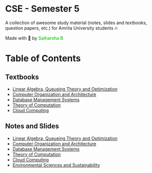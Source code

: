 # CSE - Semester 5

A collection of awesome study material (notes, slides and textbooks, question papers, etc.) for Amrita University students :fire:

Made with :green_heart: by <span style="color: #16c60c; font-weight: 550;">Saiharsha B<span>

# Table of Contents

## Textbooks

* [Linear Algebra, Queueing Theory and Optimization](./Textbooks/15MAT301-Maths/)
* [Computer Organization and Architecture](./Textbooks/15CSE301-COA/)
* [Database Management Systems](./Textbooks/15CSE302-DBMS/)
* [Theory of Computation](./Textbooks/15CSE303-ToC/)
* [Cloud Computing](./Textbooks/15CSE337-Cloud/)

## Notes and Slides

* [Linear Algebra, Queueing Theory and Optimization](./StudyMaterial/15MAT301-Maths/)
* [Computer Organization and Architecture](./StudyMaterial/15CSE301-COA/)
* [Database Management Systems](./StudyMaterial/15CSE302-DBMS/)
* [Theory of Computation](./StudyMaterial/15CSE303-ToC/)
* [Cloud Computing](./StudyMaterial/15CSE337-Cloud/)
* [Environmental Sciences and Sustainability](./StudyMaterial/15ENV300-EVS/)